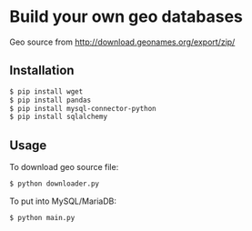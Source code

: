 # Build your own geo databases

Geo source from http://download.geonames.org/export/zip/

## Installation

```bash
$ pip install wget
$ pip install pandas
$ pip install mysql-connector-python
$ pip install sqlalchemy
```

## Usage

To download geo source file:

```bash
$ python downloader.py
```

To put into MySQL/MariaDB:

```bash
$ python main.py
```